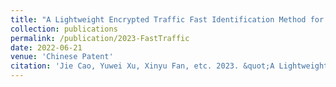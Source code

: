 ```yaml
---
title: "A Lightweight Encrypted Traffic Fast Identification Method for Network Management Devices"
collection: publications
permalink: /publication/2023-FastTraffic
date: 2022-06-21
venue: 'Chinese Patent'
citation: 'Jie Cao, Yuwei Xu, Xinyu Fan, etc. 2023. &quot;A Lightweight Encrypted Traffic Fast Identification Method for Network Management Devices.&quot; <i>Chinese Patent</i> CN2023107490513'
---
```

